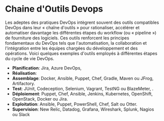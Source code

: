 # Chaine d'Outils Devops

Les adeptes des pratiques DevOps intègrent souvent des outils compatibles DevOps
dans leur « chaîne d'outils » pour rationaliser, accélérer et automatiser
davantage les différentes étapes du workflow (ou « pipeline ») de fourniture des
logiciels. Ces outils renforcent les principes fondamentaux du DevOps tels que
l'automatisation, la collaboration et l'intégration entre les équipes chargées
du développement et des opérations. Voici quelques exemples d'outils employés à
différentes étapes du cycle de vie DevOps.

* **Planification**: Jira, Azure DevOps,
* **Réalisation**:
* **Assemblage**: Docker, Ansible, Puppet, Chef, Gradle, Maven ou JFrog,
   Artifactory.
* **Test**: JUnit, Codeception, Selenium, Vagrant, TestNG ou BlazeMeter, .
* **Déploiement**: Puppet, Chef, Ansible, Jenkins, Kubernetes, OpenShift,
   OpenStack, Docker ou Jira.
* **Exploitation**: Ansible, Puppet, PowerShell, Chef, Salt ou Otter.
* **Supervision**: New Relic, Datadog, Grafana, Wireshark, Splunk,
   Nagios ou Slack
